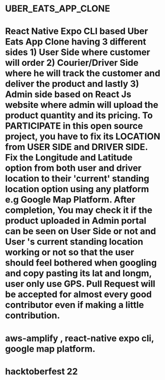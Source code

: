 # UBER_EATS_APP_CLONE

# React Native Expo CLI based Uber Eats App Clone having 3 different sides 1) User Side where customer will order 2) Courier/Driver Side where he will track the customer and deliver the product and lastly 3) Admin side based on React Js website where admin will upload the product quantity and its pricing. To PARTICIPATE in this open source project, you have to fix its LOCATION from USER SIDE and DRIVER SIDE. Fix the Longitude and Latitude option from both user and driver location to their 'current' standing location option using any platform e.g Google Map Platform. After completion, You may check it if the product uploaded in Admin portal can be seen on User Side or not and User 's current standing location working or not so that the user should feel bothered when googling and copy pasting its lat and longm, user only use GPS. Pull Request will be accepted for almost every good contributor even if making a little contribution.

# aws-amplify , react-native expo cli, google map platform.

# hacktoberfest 22
